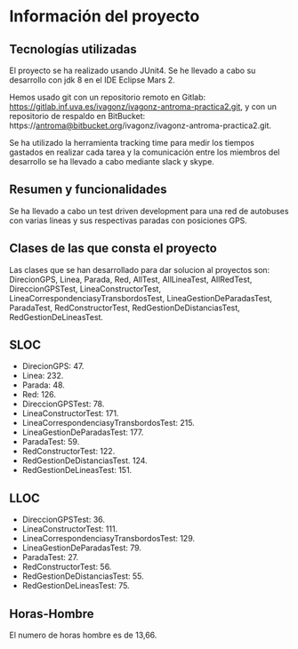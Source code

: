 # Información del proyecto

## Tecnologías utilizadas
El proyecto se ha realizado usando JUnit4.
Se he llevado a cabo su desarrollo con jdk 8 en el IDE Eclipse Mars 2.


Hemos usado git con un repositorio remoto en Gitlab: https://gitlab.inf.uva.es/ivagonz/ivagonz-antroma-practica2.git, y con un repositorio de respaldo en BitBucket: https://antroma@bitbucket.org/ivagonz/ivagonz-antroma-practica2.git.


Se ha utilizado la herramienta tracking time para medir los tiempos gastados en realizar cada tarea y la comunicación entre los miembros del desarrollo se ha llevado a cabo mediante slack y skype.

## Resumen y funcionalidades
Se ha llevado a cabo un test driven development para una red de autobuses con varias lineas y sus respectivas paradas con posiciones GPS.

## Clases de las que consta el proyecto
Las clases que se han desarrollado para dar solucion al proyectos son: DirecionGPS, Linea, Parada, Red, AllTest, AllLineaTest, AllRedTest, DireccionGPSTest, LineaConstructorTest, LineaCorrespondenciasyTransbordosTest, LineaGestionDeParadasTest, ParadaTest, RedConstructorTest, RedGestionDeDistanciasTest, RedGestionDeLineasTest.

## SLOC
- DirecionGPS: 47.
- Linea: 232.
- Parada: 48.
- Red: 126.
- DireccionGPSTest: 78.
- LineaConstructorTest: 171.
- LineaCorrespondenciasyTransbordosTest: 215.
- LineaGestionDeParadasTest: 177.
- ParadaTest: 59.
- RedConstructorTest: 122.
- RedGestionDeDistanciasTest. 124.
- RedGestionDeLineasTest: 151.

## LLOC
- DireccionGPSTest: 36.
- LineaConstructorTest: 111.
- LineaCorrespondenciasyTransbordosTest: 129.
- LineaGestionDeParadasTest: 79.
- ParadaTest: 27.
- RedConstructorTest: 56.
- RedGestionDeDistanciasTest: 55.
- RedGestionDeLineasTest: 75.

## Horas-Hombre
El numero de horas hombre es de 13,66.
